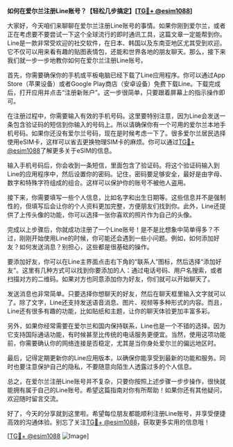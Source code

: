 **如何在爱尔兰注册Line账号？【轻松几步搞定】[[TG💪+ @esim1088](https://t.me/s/esim1088)]**

大家好，今天咱们来聊聊在爱尔兰注册Line账号的事情。如果你刚到爱尔兰，或者正在考虑要不要尝试一下这个全球流行的即时通讯工具，这篇文章一定能帮到你。Line是一款非常受欢迎的社交软件，在日本、韩国以及东南亚地区尤其受到欢迎。它不仅可以用来看有趣的贴图表情包，还能和世界各地的朋友聊天。那么，接下来我们就一步一步地教你如何在爱尔兰注册Line账号。

首先，你需要确保你的手机或平板电脑已经下载了Line应用程序。你可以通过App Store（苹果设备）或者Google Play商店（安卓设备）免费下载Line。下载完成后，打开应用并点击“注册新账户”。这一步很简单，只要跟着屏幕上的指示操作即可。

在注册过程中，你需要输入有效的手机号码。这里要特别注意，因为Line会发送一条包含验证码的短信到你输入的号码上。所以请确保你有一个可用的爱尔兰本地手机号码。如果你还没有爱尔兰号码，现在是时候考虑一下了。很多爱尔兰居民选择使用eSIM卡，这样可以省去更换物理SIM卡的麻烦。你可以通过[TG💪+ @esim1088](https://t.me/s/esim1088)了解更多关于eSIM的信息。

输入手机号码后，你会收到一条短信，里面包含了验证码。将这个验证码输入到Line的应用程序中，然后设置你的密码。记住，密码要足够安全，最好是由字母、数字和特殊字符组成的组合。这样可以保护你的账号不被他人盗用。

接下来，你需要填写一些个人信息，比如名字和出生日期等。这些信息并不是强制性的，但填写后会让你的个人资料更加完整，方便朋友们找到你。此外，Line还提供了上传头像的功能，你可以选择一张你喜欢的照片作为自己的头像。

完成以上步骤后，你就成功注册了一个Line账号！是不是比想象中简单得多？不过，刚刚开始使用Line的时候，你可能还会遇到一些小问题。例如，如何添加好友？如何发送消息？别担心，这些都是很基础的操作。

要添加好友，你可以在Line主界面点击右下角的“联系人”图标，然后选择“添加好友”。这里有几种方式可以找到你要添加的人：通过电话号码、用户名搜索，或者扫描对方的二维码。如果对方也同意添加你为好友，你们就可以开始聊天了。

发送消息也非常简单。只要选择你想聊天的好友，然后在聊天框里输入文字就可以了。除了文字，Line还支持发送语音消息、图片、视频等多种形式的内容。而且，Line还有很多有趣的功能，比如贴纸和主题，让你的聊天体验更加丰富多彩。

另外，如果你经常需要在爱尔兰和国内保持联系，Line也是一个不错的选择。因为它支持国际通话功能，有时候甚至比传统的电话服务更便宜。当然，使用这项功能前，你需要确认你的网络连接是否稳定，尤其是当你身处爱尔兰的偏远地区时。

最后，记得定期更新你的Line应用版本，以确保你能享受到最新的功能和服务。同时也要注意保护自己的隐私，不要随意向陌生人透露过多的个人信息。

总之，在爱尔兰注册Line账号并不复杂，只要你按照上述步骤一步步操作，很快就能拥有属于自己的Line账号。希望这篇指南对你有所帮助！如果你还有其他疑问，欢迎随时留言交流。

好了，今天的分享就到这里啦。希望每位朋友都能顺利注册Line账号，并享受便捷高效的沟通体验。别忘了关注[TG💪+ @esim1088](https://t.me/s/esim1088)，获取更多实用的信息哦！

[[TG💪+ @esim1088](https://t.me/s/esim1088) ![Image](https://i.postimg.cc/4NQfJmqS/Snipaste-2025-05-13-00-14-12.png)]